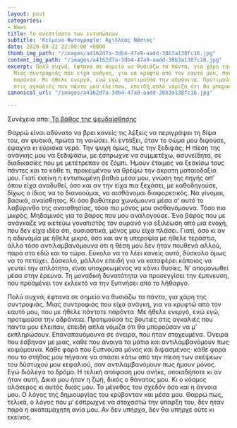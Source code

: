 ```yaml
---
layout: post
categories:
- News
title: Το ανεστίαστο των εντυπώσεων
subtitle: 'Κείμενο-Φωτογραφία: Αχιλλέας Νάσιος'
date: 2020-09-22 22:00:00 +0000
thumb_img_path: "/images/a4162d7a-3db4-47a9-aadd-38b3a138fc16.jpg"
content_img_path: "/images/a4162d7a-3db4-47a9-aadd-38b3a138fc16.jpg"
excerpt: Πολύ συχνά, έφτανα σε σημείο να θυσιάζω τα πάντα, για χάρη της συντροφιάς.
  Μιας συντροφιάς που είχα ανάγκη, για να κρυφτώ από τον εαυτό μου, που με ήθελε πάντοτε
  παρόντα. Με ήθελε ενεργό, ενώ εγώ, προτιμούσα την αδράνεια. Προτιμούσα τις βουτιές
  στις αγκαλιές που πάντα μου έλειπαν, επειδή απλά νόμιζα ότι θα μπορούσαν να μ’ εκπληρώσουν.
canonical_url: "/images/a4162d7a-3db4-47a9-aadd-38b3a138fc16.jpg"

---
```

Συνέχεια απο:<a href="https://hocusphotus.com/posts/anodus-26/" target="blank"> Το βάθος της ψευδαίσθησης</a>

Θαρρώ είναι αδύνατο να βρει κανείς τις λέξεις να περιγράψει τη δίψα του, αν φυσικά, πρώτα τη νοιώσει. Κι εντάξει, όταν το σώμα μου διψούσε, έψαχνα κι εύρισκα νερό. Την ψυχή όμως, πως την ξεδιψάς; Η πίεση της ανάγκης μου να ξεδιψάσω, με έσπρωχνε να συμμετέχω, ασυνείδητα, σε διαδικασίες που με μετέτρεπαν σε ζόμπι. Ήμουν έτοιμος να ξεσκίσω τους πάντες και το κάθε τι, προκειμένου να θρέψω την άκρατη ματαιοδοξία μου. Γιατί εκείνη η εντυπωμένη βαθιά μέσα μου, γνώση της πηγής απ’ όπου είχα αναδυθεί, όσο και αν την είχα πια ξεχάσει, με καθοδηγούσε, δίχως ο ίδιος να το διανοούμαι, να αισθάνομαι διαφορετικός. Να γίνομαι, βασικά, αναίσθητος. Κι όσο βαθύτερα χωνόμουνα μέσα σ’ αυτό το λαβύρινθο της αναισθησίας, τόσο πιο μόνος μου αισθανόμουνα. Τόσο πιο μικρός. Μηδαμινός για το βάρος που μου αναλογούσε. Ένα βάρος που με ανάγκαζε να ικετεύω γονατιστός τον ουρανό για εξιλέωση από μια ενοχή, που δεν είχα ιδέα ότι, ουσιαστικά, μόνος μου είχα πλάσει. Γιατί, όσο κι αν η αδυναμία με ήθελε μικρό, όσο και αν η υπεροψία με ήθελε τεράστιο, άλλο τόσο αντιλαμβανόμουνα ότι η θέση μου δεν ήταν πουθενά αλλού, παρά στο εδώ και το τώρα. Εύκολο να το λέει κανείς αυτό, δύσκολο όμως να το πετύχει. Δύσκολο, μάλλον επειδή για να καταφέρει κάποιος να γευτεί την απλότητα, είναι υποχρεωμένος να κάνει θυσίες. Ν’ απομονωθεί μέσα στην έρευνα. Τη μοναδική δυνατότητα να προσεγγίσει την έμπνευση, που προσμένει τον εκλεκτό να την ξυπνήσει από το λήθαργο.

Πολύ συχνά, έφτανα σε σημείο να θυσιάζω τα πάντα, για χάρη της συντροφιάς. Μιας συντροφιάς που είχα ανάγκη, για να κρυφτώ από τον εαυτό μου, που με ήθελε πάντοτε παρόντα. Με ήθελε ενεργό, ενώ εγώ, προτιμούσα την αδράνεια. Προτιμούσα τις βουτιές στις αγκαλιές που πάντα μου έλειπαν, επειδή απλά νόμιζα ότι θα μπορούσαν να μ’ εκπληρώσουν. Επαναπαυόμουνα σε όνειρα, που ήταν στοχευμένα. Όνειρα που έσβηναν με μιας, κάθε που άνοιγα τα μάτια και αντιλαμβανόμουν πως κοιμόμουνα. Κάθε φορά που ξυπνούσα μόνος και διψασμένος· κάθε φορά που το στήθος μου πήγαινε να σπάσει κάτω από την πίεση των σκέψεων του δύστυχού μου κεφαλιού, σαν αντιλαμβανόμουν πως ήμουν μόνος. Εγώ διάλεγα το δρόμο. Η τελική απόφαση μου ανήκε, οποιαδήποτε κι αν ήταν αυτή. Δικιά μου ήταν η ζωή, δικός ο θάνατος μου. Κι ο κόσμος ολάκερος κι αυτός δικός μου. Το μέγεθος του σχεδόν όσο και η άγνοια μου. Ο λόγος της δημιουργίας του κρύβονταν και μέσα μου. Θαρρώ πως, τελικά, ο λόγος που μ’ έσπρωχνε να στοχαστώ την ύπαρξη του, δεν ήταν παρά η ακαταμάχητη ανία μου. Αν δεν υπήρχα, δεν θα υπήρχε ούτε κι εκείνος.